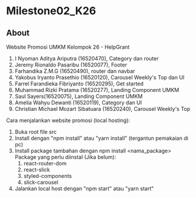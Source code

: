# Milestone02_K26
## About
Website Promosi UMKM
Kelompok 26 - HelpGrant
1. I Nyoman Aditya Ariputra (16520470), Category dan router
2. Jeremy Rionaldo Pasaribu (16520077), Footer
3. Farhandika Z.M.G (16520490), router dan navbar
4. Yakobus Iryanto Prasethio (16520120), Carousel Weekly's Top dan UI
5. Farrel Farandieka Fibriyanto (16520295), Get started 
6. Muhammad Rizki Pratama (16520277), Landing Component UMKM
7. Saul Sayers(16520075), Landing Component UMKM
8. Amelia Wahyu Dewanti (16520119), Category dan UI
9. Christian Michael Mozart Sibatuara (16520240), Carousel Weekly's Top

Cara menjalankan website promosi (local hosting):
1. Buka root file src
2. Install dengan "npm install" atau "yarn install" (tergantun pemakaian di pc)
3. Install package tambahan dengan npm install <nama_package>
    Package yang perlu diinstal (Jika belum):
    1. react-router-dom
    2. react-slick
    3. styled-components
    4. slick-carousel
4. Jalankan local host dengan "npm start" atau "yarn start"
